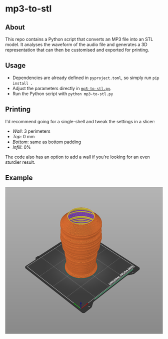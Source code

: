 # mp3-to-stl

## About
This repo contains a Python script that converts an MP3 file into an STL model.
It analyses the waveform of the audio file and generates a 3D representation
that can then be customised and exported for printing.

## Usage
- Dependencies are already defined in `pyproject.toml`, so simply run `pip install .`
- Adjust the parameters directly in [`mp3-to-stl.py`](./mp3-to-stl.py#L4-L16).
- Run the Python script with `python mp3-to-stl.py`

## Printing
I'd recommend going for a single-shell and tweak the settings in a slicer:
- *Wall*: 3 perimeters
- *Top*: 0 mm
- *Bottom*: same as bottom padding
- *Infill*: 0%

The code also has an option to add a wall if you're looking for an even sturdier result.

## Example
![example](./vase.png)
